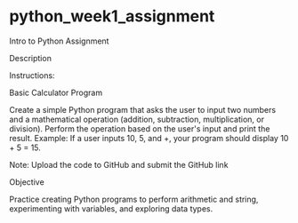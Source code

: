 # python_week1_assignment
Intro to Python Assignment

Description

Instructions:

Basic Calculator Program

Create a simple Python program that asks the user to input two numbers and a mathematical operation (addition, subtraction, multiplication, or division).
Perform the operation based on the user's input and print the result.
Example: If a user inputs 10, 5, and +, your program should display 10 + 5 = 15.


Note: Upload the code to GitHub and submit the GitHub link


Objective

Practice creating Python programs to perform arithmetic and string, experimenting with variables, and exploring data types.
